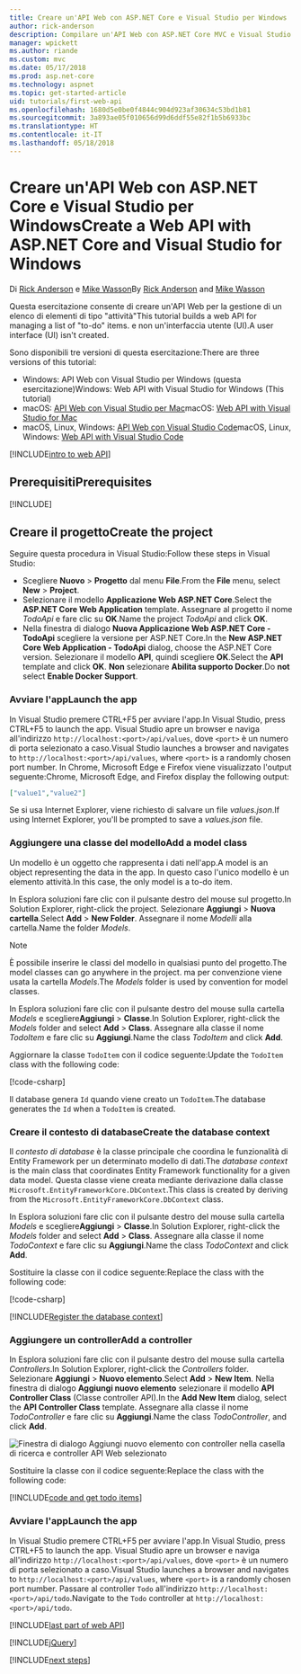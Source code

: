 ```yaml
---
title: Creare un'API Web con ASP.NET Core e Visual Studio per Windows
author: rick-anderson
description: Compilare un'API Web con ASP.NET Core MVC e Visual Studio per Windows
manager: wpickett
ms.author: riande
ms.custom: mvc
ms.date: 05/17/2018
ms.prod: asp.net-core
ms.technology: aspnet
ms.topic: get-started-article
uid: tutorials/first-web-api
ms.openlocfilehash: 1680d5e0be0f4844c904d923af30634c53bd1b81
ms.sourcegitcommit: 3a893ae05f010656d99d6ddf55e82f1b5b6933bc
ms.translationtype: HT
ms.contentlocale: it-IT
ms.lasthandoff: 05/18/2018
---
```

# <a name="create-a-web-api-with-aspnet-core-and-visual-studio-for-windows"></a><span data-ttu-id="8399b-103">Creare un'API Web con ASP.NET Core e Visual Studio per Windows</span><span class="sxs-lookup"><span data-stu-id="8399b-103">Create a Web API with ASP.NET Core and Visual Studio for Windows</span></span>

<span data-ttu-id="8399b-104">Di [Rick Anderson](https://twitter.com/RickAndMSFT) e [Mike Wasson](https://github.com/mikewasson)</span><span class="sxs-lookup"><span data-stu-id="8399b-104">By [Rick Anderson](https://twitter.com/RickAndMSFT) and [Mike Wasson](https://github.com/mikewasson)</span></span>

<span data-ttu-id="8399b-105">Questa esercitazione consente di creare un'API Web per la gestione di un elenco di elementi di tipo "attività"</span><span class="sxs-lookup"><span data-stu-id="8399b-105">This tutorial builds a web API for managing a list of "to-do" items.</span></span> <span data-ttu-id="8399b-106">e non un'interfaccia utente (UI).</span><span class="sxs-lookup"><span data-stu-id="8399b-106">A user interface (UI) isn't created.</span></span>

<span data-ttu-id="8399b-107">Sono disponibili tre versioni di questa esercitazione:</span><span class="sxs-lookup"><span data-stu-id="8399b-107">There are three versions of this tutorial:</span></span>

* <span data-ttu-id="8399b-108">Windows: API Web con Visual Studio per Windows (questa esercitazione)</span><span class="sxs-lookup"><span data-stu-id="8399b-108">Windows: Web API with Visual Studio for Windows (This tutorial)</span></span>
* <span data-ttu-id="8399b-109">macOS: [API Web con Visual Studio per Mac](xref:tutorials/first-web-api-mac)</span><span class="sxs-lookup"><span data-stu-id="8399b-109">macOS: [Web API with Visual Studio for Mac](xref:tutorials/first-web-api-mac)</span></span>
* <span data-ttu-id="8399b-110">macOS, Linux, Windows: [API Web con Visual Studio Code](xref:tutorials/web-api-vsc)</span><span class="sxs-lookup"><span data-stu-id="8399b-110">macOS, Linux, Windows: [Web API with Visual Studio Code](xref:tutorials/web-api-vsc)</span></span>

<!-- WARNING: The code AND images in this doc are used by uid: tutorials/web-api-vsc, tutorials/first-web-api-mac and tutorials/first-web-api. If you change any code/images in this tutorial, update uid: tutorials/web-api-vsc -->

[!INCLUDE[intro to web API](../includes/webApi/intro.md)]

## <a name="prerequisites"></a><span data-ttu-id="8399b-111">Prerequisiti</span><span class="sxs-lookup"><span data-stu-id="8399b-111">Prerequisites</span></span>

[!INCLUDE[](~/includes/net-core-prereqs-windows.md)]

## <a name="create-the-project"></a><span data-ttu-id="8399b-112">Creare il progetto</span><span class="sxs-lookup"><span data-stu-id="8399b-112">Create the project</span></span>

<span data-ttu-id="8399b-113">Seguire questa procedura in Visual Studio:</span><span class="sxs-lookup"><span data-stu-id="8399b-113">Follow these steps in Visual Studio:</span></span>

* <span data-ttu-id="8399b-114">Scegliere **Nuovo** > **Progetto** dal menu **File**.</span><span class="sxs-lookup"><span data-stu-id="8399b-114">From the **File** menu, select **New** > **Project**.</span></span>
* <span data-ttu-id="8399b-115">Selezionare il modello **Applicazione Web ASP.NET Core**.</span><span class="sxs-lookup"><span data-stu-id="8399b-115">Select the **ASP.NET Core Web Application** template.</span></span> <span data-ttu-id="8399b-116">Assegnare al progetto il nome *TodoApi* e fare clic su **OK**.</span><span class="sxs-lookup"><span data-stu-id="8399b-116">Name the project *TodoApi* and click **OK**.</span></span>
* <span data-ttu-id="8399b-117">Nella finestra di dialogo **Nuova Applicazione Web ASP.NET Core - TodoApi** scegliere la versione per ASP.NET Core.</span><span class="sxs-lookup"><span data-stu-id="8399b-117">In the **New ASP.NET Core Web Application - TodoApi** dialog, choose the ASP.NET Core version.</span></span> <span data-ttu-id="8399b-118">Selezionare il modello **API**, quindi scegliere **OK**.</span><span class="sxs-lookup"><span data-stu-id="8399b-118">Select the **API** template and click **OK**.</span></span> <span data-ttu-id="8399b-119">**Non** selezionare **Abilita supporto Docker**.</span><span class="sxs-lookup"><span data-stu-id="8399b-119">Do **not** select **Enable Docker Support**.</span></span>

### <a name="launch-the-app"></a><span data-ttu-id="8399b-120">Avviare l'app</span><span class="sxs-lookup"><span data-stu-id="8399b-120">Launch the app</span></span>

<span data-ttu-id="8399b-121">In Visual Studio premere CTRL+F5 per avviare l'app.</span><span class="sxs-lookup"><span data-stu-id="8399b-121">In Visual Studio, press CTRL+F5 to launch the app.</span></span> <span data-ttu-id="8399b-122">Visual Studio apre un browser e naviga all'indirizzo `http://localhost:<port>/api/values`, dove `<port>` è un numero di porta selezionato a caso.</span><span class="sxs-lookup"><span data-stu-id="8399b-122">Visual Studio launches a browser and navigates to `http://localhost:<port>/api/values`, where `<port>` is a randomly chosen port number.</span></span> <span data-ttu-id="8399b-123">In Chrome, Microsoft Edge e Firefox viene visualizzato l'output seguente:</span><span class="sxs-lookup"><span data-stu-id="8399b-123">Chrome, Microsoft Edge, and Firefox display the following output:</span></span>

```json
["value1","value2"]
```

<span data-ttu-id="8399b-124">Se si usa Internet Explorer, viene richiesto di salvare un file *values.json*.</span><span class="sxs-lookup"><span data-stu-id="8399b-124">If using Internet Explorer, you'll be prompted to save a *values.json* file.</span></span>

### <a name="add-a-model-class"></a><span data-ttu-id="8399b-125">Aggiungere una classe del modello</span><span class="sxs-lookup"><span data-stu-id="8399b-125">Add a model class</span></span>

<span data-ttu-id="8399b-126">Un modello è un oggetto che rappresenta i dati nell'app.</span><span class="sxs-lookup"><span data-stu-id="8399b-126">A model is an object representing the data in the app.</span></span> <span data-ttu-id="8399b-127">In questo caso l'unico modello è un elemento attività.</span><span class="sxs-lookup"><span data-stu-id="8399b-127">In this case, the only model is a to-do item.</span></span>

<span data-ttu-id="8399b-128">In Esplora soluzioni fare clic con il pulsante destro del mouse sul progetto.</span><span class="sxs-lookup"><span data-stu-id="8399b-128">In Solution Explorer, right-click the project.</span></span> <span data-ttu-id="8399b-129">Selezionare **Aggiungi** > **Nuova cartella**.</span><span class="sxs-lookup"><span data-stu-id="8399b-129">Select **Add** > **New Folder**.</span></span> <span data-ttu-id="8399b-130">Assegnare il nome *Modelli* alla cartella.</span><span class="sxs-lookup"><span data-stu-id="8399b-130">Name the folder *Models*.</span></span>

> [!NOTE]
> <span data-ttu-id="8399b-131">È possibile inserire le classi del modello in qualsiasi punto del progetto.</span><span class="sxs-lookup"><span data-stu-id="8399b-131">The model classes can go anywhere in the project.</span></span> <span data-ttu-id="8399b-132">ma per convenzione viene usata la cartella *Models*.</span><span class="sxs-lookup"><span data-stu-id="8399b-132">The *Models* folder is used by convention for model classes.</span></span>

<span data-ttu-id="8399b-133">In Esplora soluzioni fare clic con il pulsante destro del mouse sulla cartella *Models* e scegliere**Aggiungi** > **Classe**.</span><span class="sxs-lookup"><span data-stu-id="8399b-133">In Solution Explorer, right-click the *Models* folder and select **Add** > **Class**.</span></span> <span data-ttu-id="8399b-134">Assegnare alla classe il nome *TodoItem* e fare clic su **Aggiungi**.</span><span class="sxs-lookup"><span data-stu-id="8399b-134">Name the class *TodoItem* and click **Add**.</span></span>

<span data-ttu-id="8399b-135">Aggiornare la classe `TodoItem` con il codice seguente:</span><span class="sxs-lookup"><span data-stu-id="8399b-135">Update the `TodoItem` class with the following code:</span></span>

[!code-csharp[](first-web-api/samples/2.0/TodoApi/Models/TodoItem.cs)]

<span data-ttu-id="8399b-136">Il database genera `Id` quando viene creato un `TodoItem`.</span><span class="sxs-lookup"><span data-stu-id="8399b-136">The database generates the `Id` when a `TodoItem` is created.</span></span>

### <a name="create-the-database-context"></a><span data-ttu-id="8399b-137">Creare il contesto di database</span><span class="sxs-lookup"><span data-stu-id="8399b-137">Create the database context</span></span>

<span data-ttu-id="8399b-138">Il *contesto di database* è la classe principale che coordina le funzionalità di Entity Framework per un determinato modello di dati.</span><span class="sxs-lookup"><span data-stu-id="8399b-138">The *database context* is the main class that coordinates Entity Framework functionality for a given data model.</span></span> <span data-ttu-id="8399b-139">Questa classe viene creata mediante derivazione dalla classe `Microsoft.EntityFrameworkCore.DbContext`.</span><span class="sxs-lookup"><span data-stu-id="8399b-139">This class is created by deriving from the `Microsoft.EntityFrameworkCore.DbContext` class.</span></span>

<span data-ttu-id="8399b-140">In Esplora soluzioni fare clic con il pulsante destro del mouse sulla cartella *Models* e scegliere**Aggiungi** > **Classe**.</span><span class="sxs-lookup"><span data-stu-id="8399b-140">In Solution Explorer, right-click the *Models* folder and select **Add** > **Class**.</span></span> <span data-ttu-id="8399b-141">Assegnare alla classe il nome *TodoContext* e fare clic su **Aggiungi**.</span><span class="sxs-lookup"><span data-stu-id="8399b-141">Name the class *TodoContext* and click **Add**.</span></span>

<span data-ttu-id="8399b-142">Sostituire la classe con il codice seguente:</span><span class="sxs-lookup"><span data-stu-id="8399b-142">Replace the class with the following code:</span></span>

[!code-csharp[](first-web-api/samples/2.0/TodoApi/Models/TodoContext.cs)]

[!INCLUDE[Register the database context](../includes/webApi/register_dbContext.md)]

### <a name="add-a-controller"></a><span data-ttu-id="8399b-143">Aggiungere un controller</span><span class="sxs-lookup"><span data-stu-id="8399b-143">Add a controller</span></span>

<span data-ttu-id="8399b-144">In Esplora soluzioni fare clic con il pulsante destro del mouse sulla cartella *Controllers*.</span><span class="sxs-lookup"><span data-stu-id="8399b-144">In Solution Explorer, right-click the *Controllers* folder.</span></span> <span data-ttu-id="8399b-145">Selezionare **Aggiungi** > **Nuovo elemento**.</span><span class="sxs-lookup"><span data-stu-id="8399b-145">Select **Add** > **New Item**.</span></span> <span data-ttu-id="8399b-146">Nella finestra di dialogo **Aggiungi nuovo elemento** selezionare il modello **API Controller Class** (Classe controller API).</span><span class="sxs-lookup"><span data-stu-id="8399b-146">In the **Add New Item** dialog, select the **API Controller Class** template.</span></span> <span data-ttu-id="8399b-147">Assegnare alla classe il nome *TodoController* e fare clic su **Aggiungi**.</span><span class="sxs-lookup"><span data-stu-id="8399b-147">Name the class *TodoController*, and click **Add**.</span></span>

![Finestra di dialogo Aggiungi nuovo elemento con controller nella casella di ricerca e controller API Web selezionato](first-web-api/_static/new_controller.png)

<span data-ttu-id="8399b-149">Sostituire la classe con il codice seguente:</span><span class="sxs-lookup"><span data-stu-id="8399b-149">Replace the class with the following code:</span></span>

[!INCLUDE[code and get todo items](../includes/webApi/getTodoItems.md)]

### <a name="launch-the-app"></a><span data-ttu-id="8399b-150">Avviare l'app</span><span class="sxs-lookup"><span data-stu-id="8399b-150">Launch the app</span></span>

<span data-ttu-id="8399b-151">In Visual Studio premere CTRL+F5 per avviare l'app.</span><span class="sxs-lookup"><span data-stu-id="8399b-151">In Visual Studio, press CTRL+F5 to launch the app.</span></span> <span data-ttu-id="8399b-152">Visual Studio apre un browser e naviga all'indirizzo `http://localhost:<port>/api/values`, dove `<port>` è un numero di porta selezionato a caso.</span><span class="sxs-lookup"><span data-stu-id="8399b-152">Visual Studio launches a browser and navigates to `http://localhost:<port>/api/values`, where `<port>` is a randomly chosen port number.</span></span> <span data-ttu-id="8399b-153">Passare al controller `Todo` all'indirizzo `http://localhost:<port>/api/todo`.</span><span class="sxs-lookup"><span data-stu-id="8399b-153">Navigate to the `Todo` controller at `http://localhost:<port>/api/todo`.</span></span>

[!INCLUDE[last part of web API](../includes/webApi/end.md)]

[!INCLUDE[jQuery](../includes/webApi/add-jquery.md)]

[!INCLUDE[next steps](../includes/webApi/next.md)]
